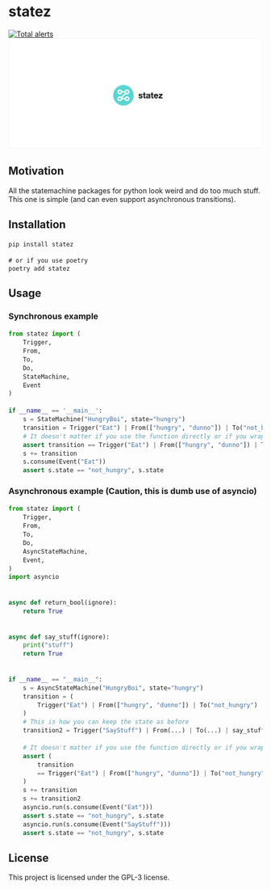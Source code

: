 # statez

[![Total alerts](https://img.shields.io/lgtm/alerts/g/4thel00z/statez.svg?logo=lgtm&logoWidth=18)](https://lgtm.com/projects/g/4thel00z/statez/alerts/)
![statez.png](https://raw.githubusercontent.com/4thel00z/logos/master/statez.png)

## Motivation

All the statemachine packages for python look weird and do too much stuff.
This one is simple (and can even support asynchronous transitions).


## Installation

```
pip install statez

# or if you use poetry
poetry add statez
```

## Usage

### Synchronous example

```python
from statez import (
    Trigger,
    From,
    To,
    Do,
    StateMachine,
    Event
)

if __name__ == '__main__':
    s = StateMachine("HungryBoi", state="hungry")
    transition = Trigger("Eat") | From(["hungry", "dunno"]) | To("not_hungry") | Do(lambda a: True)
    # It doesn't matter if you use the function directly or if you wrap it in Do :-)
    assert transition == Trigger("Eat") | From(["hungry", "dunno"]) | To("not_hungry") | (lambda a: True)
    s += transition
    s.consume(Event("Eat"))
    assert s.state == "not_hungry", s.state
```

### Asynchronous example (Caution, this is dumb use of asyncio)

``` python
from statez import (
    Trigger,
    From,
    To,
    Do,
    AsyncStateMachine,
    Event,
)
import asyncio


async def return_bool(ignore):
    return True


async def say_stuff(ignore):
    print("stuff")
    return True


if __name__ == "__main__":
    s = AsyncStateMachine("HungryBoi", state="hungry")
    transition = (
        Trigger("Eat") | From(["hungry", "dunno"]) | To("not_hungry") | Do(return_bool)
    )
    # This is how you can keep the state as before
    transition2 = Trigger("SayStuff") | From(...) | To(...) | say_stuff

    # It doesn't matter if you use the function directly or if you wrap it in Do :-)
    assert (
        transition
        == Trigger("Eat") | From(["hungry", "dunno"]) | To("not_hungry") | return_bool
    )
    s += transition
    s += transition2
    asyncio.run(s.consume(Event("Eat")))
    assert s.state == "not_hungry", s.state
    asyncio.run(s.consume(Event("SayStuff")))
    assert s.state == "not_hungry", s.state
```

## License

This project is licensed under the GPL-3 license.
